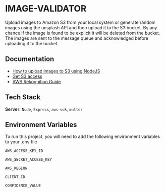 
# IMAGE-VALIDATOR

Upload images to Amazon S3 from your local system or generate random images using the unsplash API and then upload it to the S3 bucket. By any chance if the image is found to be explicit it will be deleted from the bucket. The images are sent to the message queue and acknowledged before uploading it to the bucket.


## Documentation

 - [How to upload images to S3 using NodeJS](https://plainenglish.io/blog/file-upload-to-amazon-s3-using-node-js-42757c6a39e9)
 - [Get S3 access](https://www.ibm.com/docs/vi/atcm/1.3.1?topic=cir-creating-iam-role-s3-access-in-same-aws-account)
 - [AWS Rekognition Guide](https://boto3.amazonaws.com/v1/documentation/api/latest/reference/services/rekognition.html)


## Tech Stack

**Server:** `Node`, `Express`, `aws-sdk`, `multer`


## Environment Variables

To run this project, you will need to add the following environment variables to your .env file

`AWS_ACCESS_KEY_ID`

`AWS_SECRET_ACCESS_KEY`

`AWS_REGION`

`CLIENT_ID`

`CONFIDENCE_VALUE`
